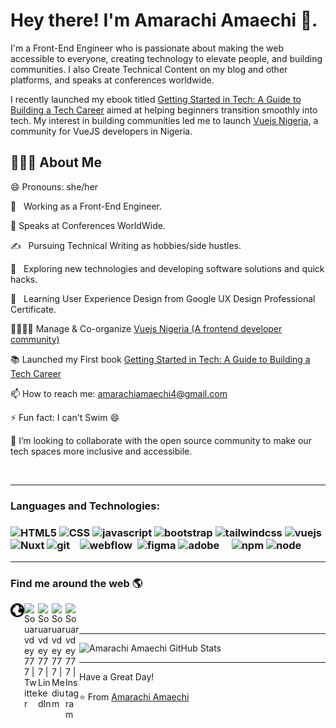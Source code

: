 

<!--
**amycruz97/amycruz97** is a ✨ _special_ ✨ repository because its `README.md` (this file) appears on your GitHub profile.

Here are some ideas to get you started:

- 🔭 I’m currently working on ...
- 🌱 I’m currently learning ...
- 👯 I’m looking to collaborate on ...
- 🤔 I’m looking for help with ...
- 💬 Ask me about ...
- 📫 How to reach me: ...
- 😄 Pronouns: ...
- ⚡ Fun fact: ...
-->

<h1> Hey there! I'm Amarachi Amaechi 👋.</h1>

I'm a Front-End Engineer who is passionate about making the web accessible to everyone, creating technology to elevate people, and building communities.
I also Create Technical Content on my blog and other platforms, and speaks at conferences worldwide. <br>

I recently launched my ebook titled [Getting Started in Tech: A Guide to Building a Tech Career](https://gumroad.com/l/gswtebook) aimed at helping beginners transition smoothly into tech. My interest in building communities led me to launch [Vuejs Nigeria](https://twitter.com/vuejsNg), a community for VueJS developers in Nigeria.
 


<h2> 👩🏽‍💻 About Me </h3>


😄 Pronouns: she/her

💼 &nbsp; Working as a Front-End Engineer.

:microphone: Speaks at Conferences WorldWide.

✍️ &nbsp; Pursuing Technical  Writing as hobbies/side hustles.
 
🤔 &nbsp; Exploring new technologies and developing software solutions and quick hacks.

🌱 &nbsp; Learning User Experience Design from Google UX Design Professional Certificate.

👨‍👩‍👧‍👧  Manage & Co-organize [Vuejs Nigeria (A frontend developer community)](https://twitter.com/vuejsNg)

:books: Launched my First book [Getting Started in Tech: A Guide to Building a Tech Career](https://gumroad.com/l/gswtebook)

📫 How to reach me: [amarachiamaechi4@gmail.com](mailto:amarachiamaechi4@gmail.com)
 
⚡ Fun fact: I can't Swim :smile:

👯 I’m looking to collaborate with the open source community to make our tech spaces more inclusive and accessibile.


<br/>

---

<h3>Languages and Technologies:<h3>
 
 <img height="50" src="https://www.vectorlogo.zone/logos/w3_html5/w3_html5-ar21.svg" alt="HTML5">
 <img height="50" src="https://www.vectorlogo.zone/logos/netlifyapp_watercss/netlifyapp_watercss-ar21.svg" alt="CSS">
 <img height="50" src="https://www.vectorlogo.zone/logos/javascript/javascript-horizontal.svg" alt="javascript">
 <img height="50" src="https://www.vectorlogo.zone/logos/getbootstrap/getbootstrap-ar21.svg" alt="bootstrap">
 <img height="50" src="https://www.vectorlogo.zone/logos/tailwindcss/tailwindcss-ar21.svg" alt="tailwindcss">
 <img height="50" src="https://www.vectorlogo.zone/logos/vuejs/vuejs-ar21.svg" alt="vuejs">
 <img height="50" src="https://www.vectorlogo.zone/logos/nuxtjs/nuxtjs-ar21.svg" alt="Nuxt">
 <img height="50" src="https://www.vectorlogo.zone/logos/git-scm/git-scm-ar21.svg" alt="git">
 <img height="50" src="" alt="">
 <img height="50" src="" alt="">
 <img height="50" src="" alt="">
 <img height="50" src="https://www.vectorlogo.zone/logos/webflow/webflow-ar21.svg" alt="webflow">
 <img height="50" src="https://www.vectorlogo.zone/logos/wordpress/wordpress-ar21.svg" alt="">
 <img height="50" src="https://www.vectorlogo.zone/logos/figma/figma-ar21.svg" alt="figma">
 <img height="50" src="https://www.vectorlogo.zone/logos/adobe_illustrator/adobe_illustrator-ar21.svg" alt="adobe">
 <img height="50" src="" alt="">
 <img height="50" src="" alt="">
 <img height="50" src="" alt="">
 <img height="50" src="" alt="">
 <img height="50" src="https://www.vectorlogo.zone/logos/npmjs/npmjs-ar21.svg" alt="npm">
 <img height="50" src="https://www.vectorlogo.zone/logos/nodejs/nodejs-ar21.svg" alt="node">

---

<h3> Find me around the web 🌎 </h3>

[<img align="left" alt="Souarvdey777" width="22px" src="https://raw.githubusercontent.com/iconic/open-iconic/master/svg/globe.svg" />][website]
[<img align="left" alt="Souarvdey777 | Twitter" width="22px" src="https://cdn.jsdelivr.net/npm/simple-icons@v3/icons/twitter.svg" />][twitter]
[<img align="left" alt="Souarvdey777 | LinkedIn" width="22px" src="https://cdn.jsdelivr.net/npm/simple-icons@v3/icons/linkedin.svg" />][linkedin]
[<img align="left" alt="Souarvdey777 | Medium" width="22px" src="https://cdn.jsdelivr.net/npm/simple-icons@v3/icons/medium.svg" />][medium]
[<img align="left" alt="Souarvdey777 | Instagram" width="22px" src="https://cdn.jsdelivr.net/npm/simple-icons@v3/icons/instagram.svg" />][instagram]

<br/>

[website]: http://amarachiamaechi.com/
[twitter]: https://twitter.com/AmarachiAmaechi
[linkedin]: https://www.linkedin.com/in/amaechi-amarachi/
[medium]: https://medium.com/@amaechiamarachi/
[instagram]: https://www.instagram.com/amycruz_97/

<br>

---

![Amarachi Amaechi GitHub Stats](https://github-readme-stats.vercel.app/api?username=amycruz97&hide=["stars"]&show_icons=true)

---

Have a Great Day!

⭐️ From [Amarachi Amaechi](https://github.com/97)
